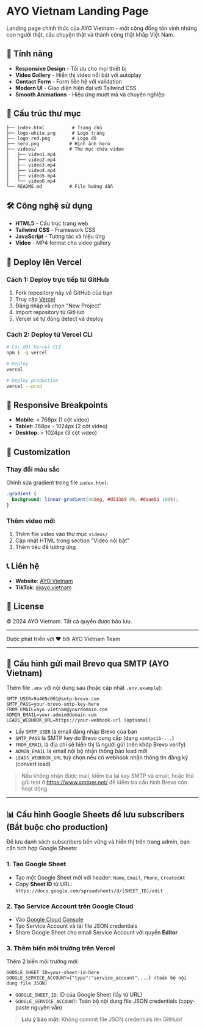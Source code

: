 # AYO Vietnam Landing Page

Landing page chính thức của AYO Vietnam - một cộng đồng tôn vinh những con người thật, câu chuyện thật và thành công thật khắp Việt Nam.

## 🚀 Tính năng

- **Responsive Design** - Tối ưu cho mọi thiết bị
- **Video Gallery** - Hiển thị video nổi bật với autoplay
- **Contact Form** - Form liên hệ với validation
- **Modern UI** - Giao diện hiện đại với Tailwind CSS
- **Smooth Animations** - Hiệu ứng mượt mà và chuyên nghiệp

## 📁 Cấu trúc thư mục

```
├── index.html          # Trang chủ
├── logo-white.png      # Logo trắng
├── logo-red.png        # Logo đỏ
├── hero.png           # Hình ảnh hero
├── videos/            # Thư mục chứa video
│   ├── video1.mp4
│   ├── video2.mp4
│   ├── video3.mp4
│   ├── video4.mp4
│   ├── video5.mp4
│   └── video6.mp4
└── README.md          # File hướng dẫn
```

## 🛠️ Công nghệ sử dụng

- **HTML5** - Cấu trúc trang web
- **Tailwind CSS** - Framework CSS
- **JavaScript** - Tương tác và hiệu ứng
- **Video** - MP4 format cho video gallery

## 🚀 Deploy lên Vercel

### Cách 1: Deploy trực tiếp từ GitHub

1. Fork repository này về GitHub của bạn
2. Truy cập [Vercel](https://vercel.com)
3. Đăng nhập và chọn "New Project"
4. Import repository từ GitHub
5. Vercel sẽ tự động detect và deploy

### Cách 2: Deploy từ Vercel CLI

```bash
# Cài đặt Vercel CLI
npm i -g vercel

# Deploy
vercel

# Deploy production
vercel --prod
```

## 📱 Responsive Breakpoints

- **Mobile**: < 768px (1 cột video)
- **Tablet**: 768px - 1024px (2 cột video)
- **Desktop**: > 1024px (3 cột video)

## 🎨 Customization

### Thay đổi màu sắc
Chỉnh sửa gradient trong file `index.html`:
```css
.gradient {
  background: linear-gradient(90deg, #d53369 0%, #daae51 100%);
}
```

### Thêm video mới
1. Thêm file video vào thư mục `videos/`
2. Cập nhật HTML trong section "Video nổi bật"
3. Thêm tiêu đề tương ứng

## 📞 Liên hệ

- **Website**: [AYO Vietnam](https://www.tiktok.com/@ayo.vietnam)
- **TikTok**: [@ayo.vietnam](https://www.tiktok.com/@ayo.vietnam)

## 📄 License

© 2024 AYO Vietnam. Tất cả quyền được bảo lưu.

---

Được phát triển với ❤️ bởi AYO Vietnam Team

---

## 📧 Cấu hình gửi mail Brevo qua SMTP (AYO Vietnam)

Thêm file `.env` với nội dung sau (hoặc cập nhật `.env.example`):

```
SMTP_USER=9a469c001@smtp-brevo.com
SMTP_PASS=your-brevo-smtp-key-here
FROM_EMAIL=ayo.vietnam@yourdomain.com
ADMIN_EMAIL=your-admin@domain.com
LEADS_WEBHOOK_URL=https://your-webhook-url (optional)
```
- Lấy `SMTP_USER` là email đăng nhập Brevo của bạn
- `SMTP_PASS` là SMTP key do Brevo cung cấp (dạng `xsmtpsib-...`)
- `FROM_EMAIL` là địa chỉ sẽ hiển thị là người gửi (nên khớp Brevo verify)
- `ADMIN_EMAIL` là email nội bộ nhận thông báo lead mới
- `LEADS_WEBHOOK_URL` tuỳ chọn nếu có webhook nhận thông tin đăng ký (convert lead)

> Nếu không nhận được mail, kiểm tra lại key SMTP và email, hoặc thử gửi test ở https://www.smtper.net/ để kiểm tra cấu hình Brevo còn hoạt động.

---

## 📊 Cấu hình Google Sheets để lưu subscribers (Bắt buộc cho production)

Để lưu danh sách subscribers bền vững và hiển thị trên trang admin, bạn cần tích hợp Google Sheets:

### 1. Tạo Google Sheet
- Tạo một Google Sheet mới với header: `Name`, `Email`, `Phone`, `CreatedAt`
- Copy **Sheet ID** từ URL: `https://docs.google.com/spreadsheets/d/[SHEET_ID]/edit`

### 2. Tạo Service Account trên Google Cloud
- Vào [Google Cloud Console](https://console.cloud.google.com/)
- Tạo Service Account và tải file JSON credentials
- Share Google Sheet cho email Service Account với quyền **Editor**

### 3. Thêm biến môi trường trên Vercel

Thêm 2 biến môi trường mới:
```
GOOGLE_SHEET_ID=your-sheet-id-here
GOOGLE_SERVICE_ACCOUNT={"type":"service_account",...} (toàn bộ nội dung file JSON)
```

- `GOOGLE_SHEET_ID`: ID của Google Sheet (lấy từ URL)
- `GOOGLE_SERVICE_ACCOUNT`: Toàn bộ nội dung file JSON credentials (copy-paste nguyên văn)

> **Lưu ý bảo mật:** Không commit file JSON credentials lên GitHub!